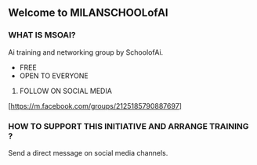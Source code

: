 <!-- Global site tag (gtag.js) - Google Analytics -->
<script async src="https://www.googletagmanager.com/gtag/js?id=UA-76572413-5"></script>
<script>
  window.dataLayer = window.dataLayer || [];
  function gtag(){dataLayer.push(arguments);}
  gtag('js', new Date());

  gtag('config', 'UA-76572413-5');
</script>

## Welcome to MILANSCHOOLofAI



### WHAT IS MSOAI?

Ai training and networking group by SchoolofAi.



- FREE
- OPEN TO EVERYONE

1. FOLLOW ON SOCIAL MEDIA

[https://m.facebook.com/groups/2125185790887697]

### HOW TO SUPPORT THIS INITIATIVE AND ARRANGE TRAINING ?

Send a direct message on social media channels.

